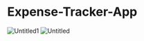 # Expense-Tracker-App
![Untitled1](https://github.com/TanzeelaTariq1/Expense-Tracker-App/assets/136908495/3fc5532d-3158-4986-8da3-da40fe5007e0)
![Untitled](https://github.com/TanzeelaTariq1/Expense-Tracker-App/assets/136908495/a7de98c2-6466-4a7f-8bb0-a5a8678c0f14)


